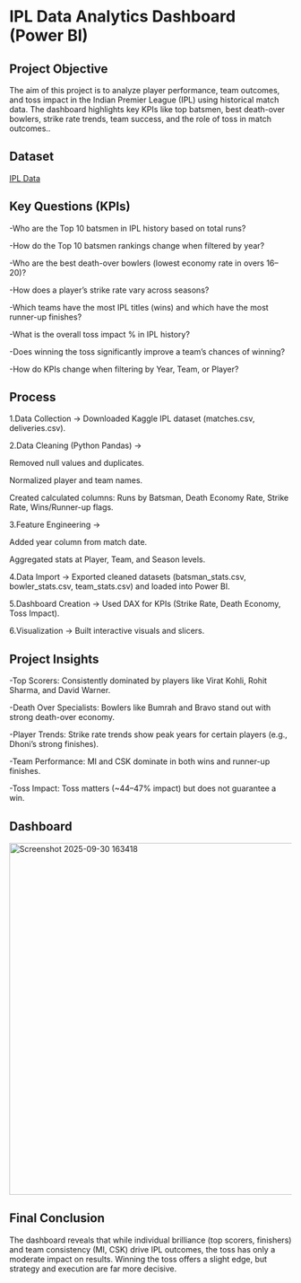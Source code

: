 # IPL Data Analytics Dashboard (Power BI)
## Project Objective

The aim of this project is to analyze player performance, team outcomes, and toss impact in the Indian Premier League (IPL) using historical match data. The dashboard highlights key KPIs like top batsmen, best death-over bowlers, strike rate trends, team success, and the role of toss in match outcomes..

## Dataset

<a href = "https://www.kaggle.com/datasets/manasgarg/ipl">IPL Data</a>

## Key Questions (KPIs)

-Who are the Top 10 batsmen in IPL history based on total runs?

-How do the Top 10 batsmen rankings change when filtered by year?

-Who are the best death-over bowlers (lowest economy rate in overs 16–20)?

-How does a player’s strike rate vary across seasons?

-Which teams have the most IPL titles (wins) and which have the most runner-up finishes?

-What is the overall toss impact % in IPL history?

-Does winning the toss significantly improve a team’s chances of winning?

-How do KPIs change when filtering by Year, Team, or Player?

## Process

1.Data Collection → Downloaded Kaggle IPL dataset (matches.csv, deliveries.csv).

2.Data Cleaning (Python Pandas) →

Removed null values and duplicates.

Normalized player and team names.

Created calculated columns: Runs by Batsman, Death Economy Rate, Strike Rate, Wins/Runner-up flags.

3.Feature Engineering →

Added year column from match date.

Aggregated stats at Player, Team, and Season levels.

4.Data Import → Exported cleaned datasets (batsman_stats.csv, bowler_stats.csv, team_stats.csv) and loaded into Power BI.

5.Dashboard Creation → Used DAX for KPIs (Strike Rate, Death Economy, Toss Impact).

6.Visualization → Built interactive visuals and slicers.

## Project Insights

-Top Scorers: Consistently dominated by players like Virat Kohli, Rohit Sharma, and David Warner.

-Death Over Specialists: Bowlers like Bumrah and Bravo stand out with strong death-over economy.

-Player Trends: Strike rate trends show peak years for certain players (e.g., Dhoni’s strong finishes).

-Team Performance: MI and CSK dominate in both wins and runner-up finishes.

-Toss Impact: Toss matters (~44–47% impact) but does not guarantee a win.

## Dashboard
<img width="1118" height="627" alt="Screenshot 2025-09-30 163418" src="https://github.com/user-attachments/assets/e50b3d55-f663-4f09-bbb4-9ff095fa391b" />

## Final Conclusion

The dashboard reveals that while individual brilliance (top scorers, finishers) and team consistency (MI, CSK) drive IPL outcomes, the toss has only a moderate impact on results. Winning the toss offers a slight edge, but strategy and execution are far more decisive.


